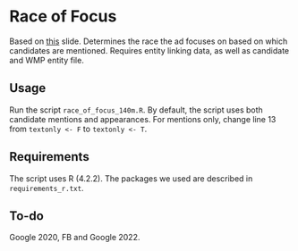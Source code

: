 # Race of Focus
Based on [this](https://docs.google.com/presentation/d/11E9kX1oVYfMooTdD1GAJfwJtdPIQpYB3lJ7i5e83ZEw/edit#slide=id.g12d57307ead_0_0) slide. Determines the race the ad focuses on based on which candidates are mentioned. Requires entity linking data, as well as candidate and WMP entity file.

## Usage
Run the script `race_of_focus_140m.R`. By default, the script uses both candidate mentions and appearances. For mentions only, change line 13 from `textonly <- F` to `textonly <- T`.

## Requirements
The script uses R (4.2.2). The packages we used are described in `requirements_r.txt`.

## To-do
Google 2020, FB and Google 2022.

